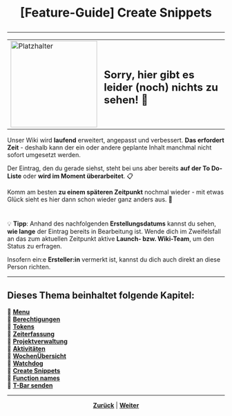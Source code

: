 # <p align="center">[Feature-Guide] Create Snippets</p>

<!-- Erklärung zu / Anwendung von:

Button "Create Snippets" -->

---

<div align="center">
  <table>
    <tr>
      <td>
        <img src="https://github.com/user-attachments/assets/69b70f12-916c-4167-8920-c6055f5903d5" alt="Platzhalter" width="200">
      </td>
      <td>
        <h2>Sorry, hier gibt es leider (noch) nichts zu sehen! 👀</h2>
      </td>
    </tr>
  </table>
</div>

Unser Wiki wird **laufend** erweitert, angepasst und verbessert. **Das erfordert Zeit** - deshalb kann der ein oder andere geplante Inhalt manchmal nicht sofort umgesetzt werden.

Der Eintrag, den du gerade siehst, steht bei uns aber bereits **auf der To Do-Liste** oder **wird im Moment überarbeitet**. 📋

Komm am besten **zu einem späteren Zeitpunkt** nochmal wieder - mit etwas Glück sieht es hier dann schon wieder ganz anders aus. 🚀

#

💡 **Tipp**: Anhand des nachfolgenden **Erstellungsdatums** kannst du sehen, **wie lange** der Eintrag bereits in Bearbeitung ist. Wende dich im Zweifelsfall an das zum aktuellen Zeitpunkt aktive **Launch- bzw. Wiki-Team**, um den Status zu erfragen.

Insofern ein:e **Ersteller:in** vermerkt ist, kannst du dich auch direkt an diese Person richten.

---

**Dieses Thema beinhaltet folgende Kapitel:**
---

🔹 [**Menu**](/docs/04-tools/05-launchpad/01-ueberblick/01-windows/README.md) </br>
🔹 [**Berechtigungen**](/docs/04-tools/05-launchpad/01-ueberblick/02-mac/README.md) </br>
🔹 [**Tokens**](/docs/04-tools/05-launchpad/01-ueberblick/02-mac/README.md) </br>
🔹 [**Zeiterfassung**](/docs/04-tools/05-launchpad/01-ueberblick/02-mac/README.md) </br>
🔹 [**Projektverwaltung**](/docs/04-tools/05-launchpad/01-ueberblick/02-mac/README.md) </br>
🔹 [**Aktivitäten**](/docs/04-tools/05-launchpad/01-ueberblick/02-mac/README.md) </br>
🔹 [**WochenÜbersicht**](/docs/04-tools/05-launchpad/01-ueberblick/02-mac/README.md) </br>
🔹 [**Watchdog**](/docs/04-tools/05-launchpad/01-ueberblick/02-mac/README.md) </br>
🔹 [**Create Snippets**](/docs/04-tools/05-launchpad/01-ueberblick/02-mac/README.md) </br>
🔹 [**Function names**](/docs/04-tools/05-launchpad/01-ueberblick/02-mac/README.md) </br>
🔹 [**T-Bar senden**](/docs/04-tools/05-launchpad/01-ueberblick/02-mac/README.md) </br>

---

<p align="center">
<a href="/docs/04-tools/05-launchpad/02-features/08-watchdog/README.md"><strong>Zurück</strong></a> | 
<a href="/docs/04-tools/05-launchpad/02-features/10-function_names/README.md"><strong>Weiter</strong></a>
</p>
